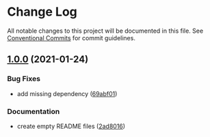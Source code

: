 # Change Log

All notable changes to this project will be documented in this file.
See [Conventional Commits](https://conventionalcommits.org) for commit guidelines.

## [1.0.0](https://github.com/danielpes/coding-standards/compare/@danielpes/coding-standards@0.3.0...@danielpes/coding-standards@1.0.0) (2021-01-24)


### Bug Fixes

* add missing dependency ([69abf01](https://github.com/danielpes/coding-standards/commit/69abf01d9b8338d62c03852ac32cab8f18f308a3))


### Documentation

* create empty README files ([2ad8016](https://github.com/danielpes/coding-standards/commit/2ad80164e5e4799d57e0766163b519ac100e4003))
